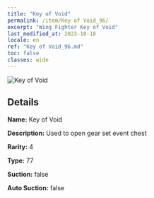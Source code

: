 ```yaml
---
title: "Key of Void"
permalink: /item/Key of Void_96/
excerpt: "Wing Fighter Key of Void"
last_modified_at: 2023-10-18
locale: en
ref: "Key of Void_96.md"
toc: false
classes: wide
---
```



 ![Key of Void](/images/item/Key_of_Void_p.png)



## Details

 **Name:** Key of Void 

 **Description:** Used to open gear set event chest

 **Rarity:** 4 

 **Type:** 77 

 **Suction:** false 

 **Auto Suction:** false 


